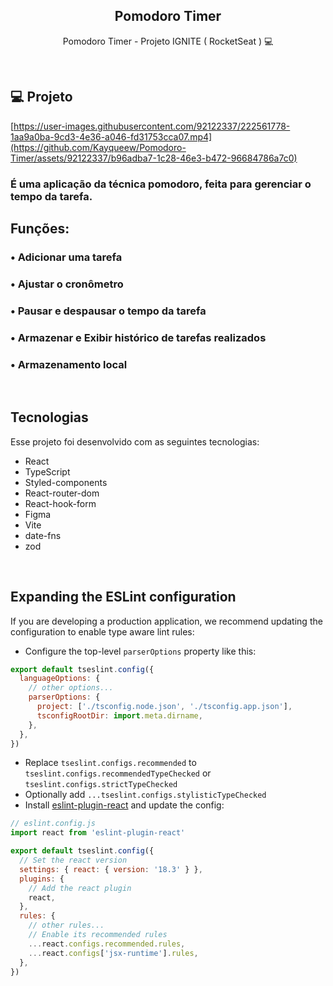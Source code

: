 <h2 align="center"> Pomodoro Timer </h2>

<p align="center">
  Pomodoro Timer - Projeto IGNITE ( RocketSeat ) 💻 
</p>

<br>

## 💻 Projeto
[https://user-images.githubusercontent.com/92122337/222561778-1aa9a0ba-9cd3-4e36-a046-fd31753cca07.mp4](https://github.com/Kayqueew/Pomodoro-Timer/assets/92122337/b96adba7-1c28-46e3-b472-96684786a7c0)



### É uma aplicação da técnica pomodoro, feita para gerenciar o tempo da tarefa.

## Funções:

### • Adicionar uma tarefa
### • Ajustar o cronômetro
### • Pausar e despausar o tempo da tarefa
### • Armazenar e Exibir histórico de tarefas realizados
### • Armazenamento local

</br>

##  Tecnologias

Esse projeto foi desenvolvido com as seguintes tecnologias:

- React
- TypeScript
- Styled-components
- React-router-dom
- React-hook-form
- Figma
- Vite
- date-fns
- zod

</br>

## Expanding the ESLint configuration

If you are developing a production application, we recommend updating the configuration to enable type aware lint rules:

- Configure the top-level `parserOptions` property like this:

```js
export default tseslint.config({
  languageOptions: {
    // other options...
    parserOptions: {
      project: ['./tsconfig.node.json', './tsconfig.app.json'],
      tsconfigRootDir: import.meta.dirname,
    },
  },
})
```

- Replace `tseslint.configs.recommended` to `tseslint.configs.recommendedTypeChecked` or `tseslint.configs.strictTypeChecked`
- Optionally add `...tseslint.configs.stylisticTypeChecked`
- Install [eslint-plugin-react](https://github.com/jsx-eslint/eslint-plugin-react) and update the config:

```js
// eslint.config.js
import react from 'eslint-plugin-react'

export default tseslint.config({
  // Set the react version
  settings: { react: { version: '18.3' } },
  plugins: {
    // Add the react plugin
    react,
  },
  rules: {
    // other rules...
    // Enable its recommended rules
    ...react.configs.recommended.rules,
    ...react.configs['jsx-runtime'].rules,
  },
})
```
